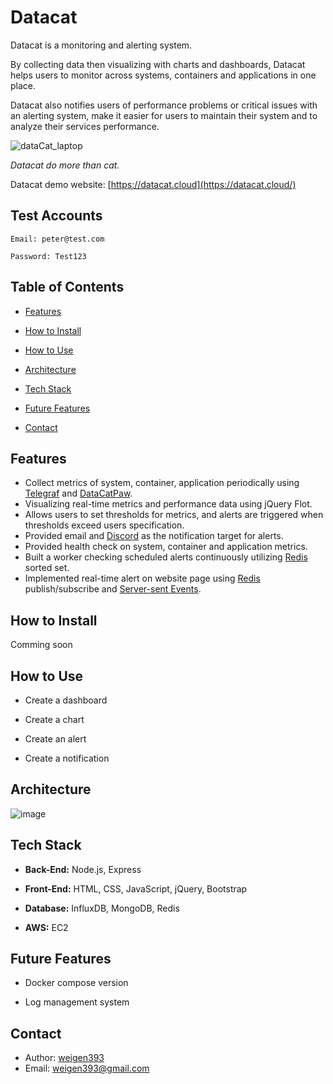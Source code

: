 # Datacat

Datacat is a monitoring and alerting system.

By collecting data then visualizing with charts and dashboards,
Datacat helps users to monitor across systems, containers and applications in one place.

Datacat also notifies users of performance problems or critical issues with an alerting system,
make it easier for users to maintain their system and to analyze their services performance.

![dataCat_laptop](https://user-images.githubusercontent.com/104906155/195975604-b83f1484-8507-4090-9afb-1505762e31ae.png)

_Datacat do more than cat._

Datacat demo website: [https://datacat.cloud](https://datacat.cloud/)

## Test Accounts

```
Email: peter@test.com

Password: Test123
```

## Table of Contents

-   [Features](#Features)

-   [How to Install](#How-to-Install)

-   [How to Use](#HowtoUse)

-   [Architecture](#Architecture)

-   [Tech Stack](#TechStack)

-   [Future Features](#FutureFeatures)

-   [Contact](#Contact)

## Features

-   Collect metrics of system, container, application periodically using [Telegraf](https://www.influxdata.com/time-series-platform/telegraf/) and [DataCatPaw](https://www.npmjs.com/package/@weigen393/datacatpaw).
-   Visualizing real-time metrics and performance data using jQuery Flot.
-   Allows users to set thresholds for metrics, and alerts are triggered when thresholds exceed users specification.
-   Provided email and [Discord](https://support.discord.com/hc/en-us/articles/228383668-Intro-to-Webhooks) as the notification target for alerts.
-   Provided health check on system, container and application metrics.
-   Built a worker checking scheduled alerts continuously utilizing [Redis](https://redis.io/) sorted set.
-   Implemented real-time alert on website page using [Redis](https://redis.io/) publish/subscribe and [Server-sent Events](https://developer.mozilla.org/en-US/docs/Web/API/Server-sent_events/Using_server-sent_events).

## How to Install

Comming soon

## How to Use

-   Create a dashboard

-   Create a chart

-   Create an alert

-   Create a notification

## Architecture

![image](https://user-images.githubusercontent.com/104906155/195979320-d0313fdd-3721-4940-904c-0b9ea94439e0.png)

## Tech Stack

-   **Back-End:** Node.js, Express

-   **Front-End:** HTML, CSS, JavaScript, jQuery, Bootstrap

-   **Database:** InfluxDB, MongoDB, Redis

-   **AWS:** EC2

## Future Features

-   Docker compose version

-   Log management system

## Contact

-   Author: [weigen393](https://github.com/weigen393)
-   Email: weigen393@gmail.com
